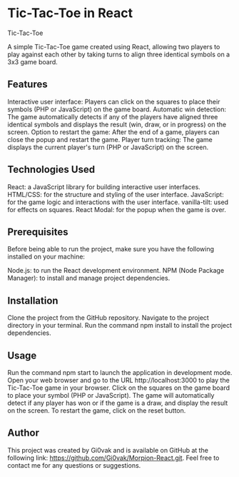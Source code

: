 # Tic-Tac-Toe in React

Tic-Tac-Toe

A simple Tic-Tac-Toe game created using React, allowing two players to play against each other 
by taking turns to align three identical 
symbols on a 3x3 game board.

## Features

Interactive user interface: Players can click on the squares to place their symbols (PHP or JavaScript) on the game board.
Automatic win detection: The game automatically detects if any of the players have aligned three identical symbols and displays the result 
(win, draw, or in progress) on the screen.
Option to restart the game: After the end of a game, players can close the popup and restart the game.
Player turn tracking: The game displays the current player's turn (PHP or JavaScript) on the screen.

## Technologies Used

React: a JavaScript library for building interactive user interfaces.
HTML/CSS: for the structure and styling of the user interface.
JavaScript: for the game logic and interactions with the user interface.
vanilla-tilt: used for effects on squares.
React Modal: for the popup when the game is over.

## Prerequisites

Before being able to run the project, make sure you have the following installed on your machine:

Node.js: to run the React development environment.
NPM (Node Package Manager): to install and manage project dependencies.

## Installation

Clone the project from the GitHub repository.
Navigate to the project directory in your terminal.
Run the command npm install to install the project dependencies.

## Usage

Run the command npm start to launch the application in development
mode.
Open your web browser and go to the URL http://localhost:3000 to 
play the Tic-Tac-Toe game in your browser.
Click on the squares on the game board to place your symbol 
(PHP or JavaScript).
The game will automatically detect if any player has won or 
if the game is a draw, and display the result on the screen.
To restart the game, click on the reset button.

## Author

This project was created by Gi0vak and is available on GitHub at the following link: https://github.com/Gi0vak/Morpion-React.git. 
Feel free to contact me for any questions or suggestions.
